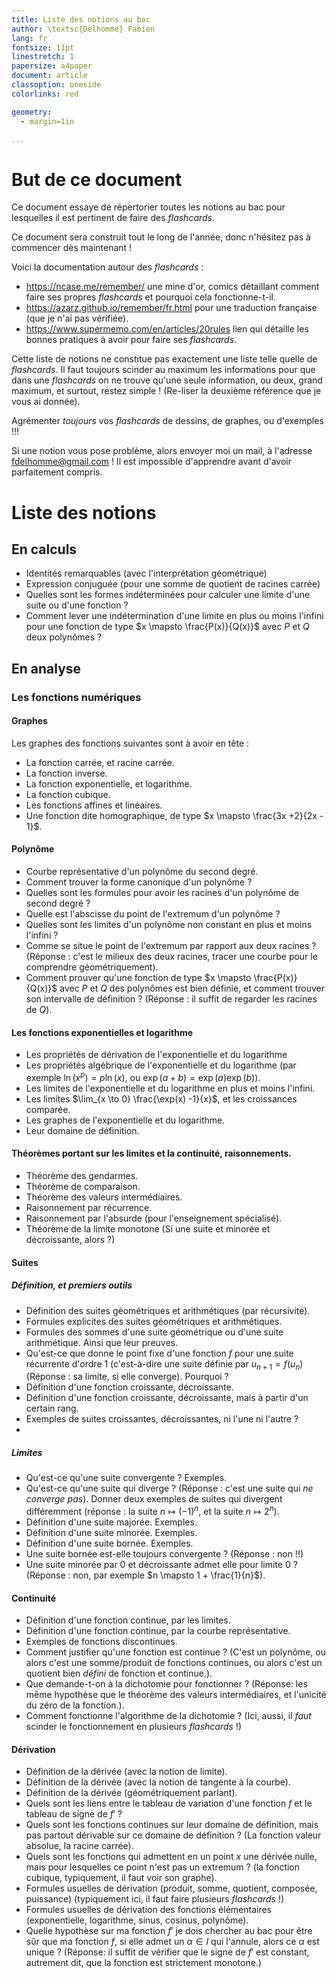 ```yaml
---
title: Liste des notions au bac
author: \textsc{Delhomme} Fabien
lang: fr
fontsize: 11pt
linestretch: 1
papersize: a4paper
document: article
classoption: oneside
colorlinks: red

geometry:
  - margin=1in

...
```


# But de ce document

Ce document essaye de répertorier toutes les notions au bac pour lesquelles il
est pertinent de faire des _flashcards_.

Ce document sera construit tout le long de l'année, donc n'hésitez pas à
commencer dès maintenant !


Voici la documentation autour des _flashcards_ :

  - <https://ncase.me/remember/> une mine d'or, comics détaillant comment faire
      ses propres _flashcards_ et pourquoi cela fonctionne-t-il.
  - <https://azarz.github.io/remember/fr.html> pour une traduction française
      (que je n'ai pas vérifiée).
  - <https://www.supermemo.com/en/articles/20rules> lien qui détaille les bonnes
      pratiques à avoir pour faire ses _flashcards_.

Cette liste de notions ne constitue pas exactement une liste telle quelle de
_flashcards_. Il faut toujours scinder au maximum les informations pour que
dans une _flashcards_ on ne trouve qu'une seule information, ou deux, grand
maximum, et surtout, restez simple ! (Re-liser la deuxième référence que je vous
ai donnée).

Agrémenter _toujours_ vos _flashcards_ de dessins, de graphes, ou d'exemples !!!

Si une notion vous pose problème, alors envoyer moi un mail, à l'adresse
<fdelhomme@gmail.com> ! Il est impossible d'apprendre avant d'avoir parfaitement
compris.

# Liste des notions

## En calculs

  - Identités remarquables (avec l'interprétation géométrique)
  - Expression conjuguée (pour une somme de quotient de racines carrée)
  - Quelles sont les formes indéterminées pour calculer une limite d'une suite
      ou d'une fonction ?
  - Comment lever une indétermination d'une limite en plus ou moins l'infini pour une
    fonction de type $x \mapsto \frac{P(x)}{Q(x)}$ avec $P$ et $Q$ deux
    polynômes ?


## En analyse

### Les fonctions numériques

#### Graphes

Les graphes des fonctions suivantes sont à avoir en tête :

  - La fonction carrée, et racine carrée.
  - La fonction inverse.
  - La fonction exponentielle, et logarithme.
  - La fonction cubique.
  - Les fonctions affines et linéaires.
  - Une fonction dite homographique, de type $x \mapsto \frac{3x +2}{2x - 1}$.

#### Polynôme

  - Courbe représentative d'un polynôme du second degré.
  - Comment trouver la forme canonique d'un polynôme ?
  - Quelles sont les formules pour avoir les racines d'un polynôme de second
      degré ?
  - Quelle est l'abscisse du point de l'extremum d'un polynôme ?
  - Quelles sont les limites d'un polynôme non constant en plus et moins l'infini ?
  - Comme se situe le point de l'extremum par rapport aux deux racines ?
      (Réponse : c'est le milieux des deux racines, tracer une courbe pour le
      comprendre géométriquement).
  - Comment prouver qu'une fonction de type $x \mapsto \frac{P(x)}{Q(x)}$ avec
      $P$ et $Q$ des polynômes est bien définie, et comment trouver son
      intervalle de définition ? (Réponse : il suffit de regarder les racines de
      $Q$).

#### Les fonctions exponentielles et logarithme 

  - Les propriétés de dérivation de l'exponentielle et du logarithme 
  - Les propriétés algébrique de l'exponentielle et du logarithme (par exemple
      $\ln(x^p) = p \ln(x)$, ou $\exp(a + b) = \exp(a)\exp(b)$).
  - Les limites de l'exponentielle et du logarithme en plus et moins l'infini.
  - Les limites $\lim_{x \to 0} \frac{\exp(x) -1}{x}$, et les croissances
      comparée.
  - Les graphes de l'exponentielle et du logarithme.
  - Leur domaine de définition.

#### Théorèmes portant sur les limites et la continuité, raisonnements.

  - Théorème des gendarmes.
  - Théorème de comparaison.
  - Théorème des valeurs intermédiaires.
  - Raisonnement par récurrence.
  - Raisonnement par l'absurde (pour l'enseignement spécialisé).
  - Théorème de la limite monotone (Si une suite et minorée et décroissante,
      alors ?)

#### Suites

##### Définition, et premiers outils 

  - Définition des suites géométriques et arithmétiques (par récursivité).
  - Formules explicites des suites géométriques et arithmétiques.
  - Formules des sommes d'une suite géométrique ou d'une suite arithmétique.
      Ainsi que leur preuves.
  - Qu'est-ce que donne le point fixe d'une fonction $f$ pour une suite
      récurrente d'ordre 1 (c'est-à-dire une suite définie par $u_{n+1} =
      f(u_n)$ (Réponse : sa limite, si elle converge). Pourquoi ?
  - Définition d'une fonction croissante, décroissante. 
  - Définition d'une fonction croissante, décroissante, mais à partir d'un
      certain rang.
  - Exemples de suites croissantes, décroissantes, ni l'une ni l'autre ?
  - 

##### Limites 

  - Qu'est-ce qu'une suite convergente ? Exemples.
  - Qu'est-ce qu'une suite qui diverge ? (Réponse : c'est une suite qui _ne
      converge pas_). Donner deux exemples de suites qui divergent différemment
      (réponse : la suite $n \mapsto (-1)^n$, et la suite $n \mapsto 2^n$).
  - Définition d'une suite majorée. Exemples.
  - Définition d'une suite minorée. Exemples.
  - Définition d'une suite bornée. Exemples.
  - Une suite bornée est-elle toujours convergente ? (Réponse : non !!)
  - Une suite minorée par $0$ et décroissante admet elle pour limite $0$ ?
      (Réponse : non, par exemple $n \mapsto 1 + \frac{1}{n}$).

#### Continuité

  - Définition d'une fonction continue, par les limites.
  - Définition d'une fonction continue, par la courbe représentative.
  - Exemples de fonctions discontinues.
  - Comment justifier qu'une fonction est continue ? (C'est un polynôme, ou alors
      c'est une somme/produit de fonctions continues, ou alors c'est un quotient
      bien _défini_ de fonction et continue.).
  - Que demande-t-on à la dichotomie pour fonctionner ? (Réponse: les même
      hypothèse que le théorème des valeurs intermédiaires, et l'unicité du zéro
      de la fonction.).
  - Comment fonctionne l'algorithme de la dichotomie ? (Ici, aussi, il _faut_
      scinder le fonctionnement en plusieurs _flashcards_ !)

#### Dérivation

  - Définition de la dérivée (avec la notion de limite).
  - Définition de la dérivée (avec la notion de tangente à la courbe).
  - Définition de la dérivée (géométriquement parlant).
  - Quels sont les liens entre le tableau de variation d'une fonction $f$ et le
      tableau de signe de $f'$ ?
  - Quels sont les fonctions continues sur leur domaine de définition, mais pas
      partout dérivable sur ce domaine de définition ? (La fonction valeur
      absolue, la racine carrée).
  - Quels sont les fonctions qui admettent en un point $x$ une dérivée nulle,
      mais pour lesquelles ce point n'est pas un extremum ? (la fonction cubique,
      typiquement, il faut voir son graphe).
  - Formules usuelles de dérivation (produit, somme, quotient, composée,
      puissance) (typiquement ici, il faut faire plusieurs _flashcards_ !)
  - Formules usuelles de dérivation des fonctions élémentaires (exponentielle,
      logarithme, sinus, cosinus, polynôme).
  - Quelle hypothèse sur ma fonction $f'$ je dois chercher au bac pour être sûr
      que ma fonction $f$, si elle admet un $\alpha \in I$ qui l'annule, alors
      ce $\alpha$ est unique ? (Réponse: il suffit de vérifier que le signe de
      $f'$ est constant, autrement dit, que la fonction est strictement monotone.)


